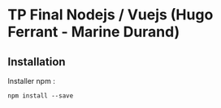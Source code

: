 # TP Final Nodejs / Vuejs (Hugo Ferrant - Marine Durand)

## Installation

Installer npm :
```
npm install --save
```
